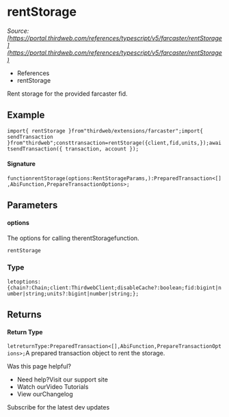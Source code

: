 # rentStorage

*Source: [https://portal.thirdweb.com/references/typescript/v5/farcaster/rentStorage](https://portal.thirdweb.com/references/typescript/v5/farcaster/rentStorage)*

* References
* rentStorage

Rent storage for the provided farcaster fid.

## Example

`import{ rentStorage }from"thirdweb/extensions/farcaster";import{ sendTransaction }from"thirdweb";consttransaction=rentStorage({client,fid,units,});awaitsendTransaction({ transaction, account });`
#### Signature

`functionrentStorage(options:RentStorageParams,):PreparedTransaction<[],AbiFunction,PrepareTransactionOptions>;`
## Parameters

#### options

The options for calling therentStoragefunction.

`rentStorage`
### Type

`letoptions:{chain?:Chain;client:ThirdwebClient;disableCache?:boolean;fid:bigint|number|string;units?:bigint|number|string;};`
## Returns

#### Return Type

`letreturnType:PreparedTransaction<[],AbiFunction,PrepareTransactionOptions>;`A prepared transaction object to rent the storage.

Was this page helpful?

* Need help?Visit our support site
* Watch ourVideo Tutorials
* View ourChangelog

Subscribe for the latest dev updates

